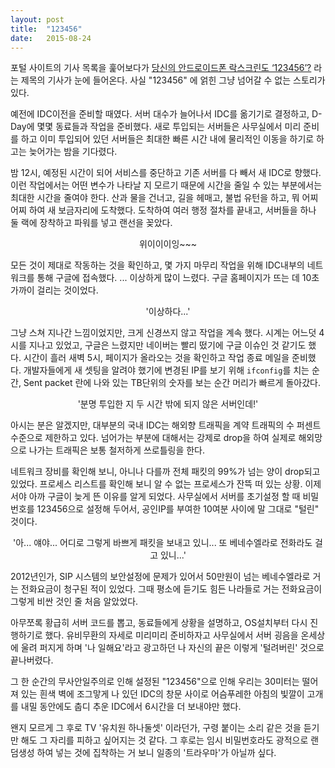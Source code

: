 ```yaml
---
layout: post
title:  "123456" 
date:   2015-08-24
---
```


<span class="dropcap">포</span>털 사이트의 기사 목록을 훑어보다가 [당신의 안드로이드폰 락스크린도 ‘123456’?](http://www.etnews.com/20150824000013) 라는 제목의 기사가 눈에 들어온다. 사실 "123456" 에 얽힌 그냥 넘어갈 수 없는 스토리가 있다.

예전에 IDC이전을 준비할 때였다. 서버 대수가 늘어나서 IDC를 옮기기로 결정하고, D-Day에 몇몇 동료들과 작업을 준비했다. 새로 투입되는 서버들은 사무실에서 미리 준비를 하고 이미 투입되어 있던 서버들은 최대한 빠른 시간 내에 물리적인 이동을 하기로 하고는 늦어가는 밤을 기다렸다.

밤 12시, 예정된 시간이 되어 서비스를 중단하고 기존 서버를 다 빼서 새 IDC로 향했다. 이런 작업에서는 어떤 변수가 나타날 지 모르기 때문에 시간을 줄일 수 있는 부분에서는 최대한 시간을 줄여야 한다. 산과 물을 건너고, 길을 헤매고, 불법 유턴을 하고, 뭐 어찌어찌 하여 새 보금자리에 도착했다. 도착하여 여러 행정 절차를 끝내고, 서버들을 하나 둘 랙에 장착하고 파워를 넣고 랜선을 꽂았다.

<center>위이이이잉~~~</center>

모든 것이 제대로 작동하는 것을 확인하고, 몇 가지 마무리 작업을 위해 IDC내부의 네트워크를 통해 구글에 접속했다. ... 이상하게 많이 느렸다. 구글 홈페이지가 뜨는 데 10초 가까이 걸리는 것이었다.

<center>'이상하다...'</center>

그냥 스쳐 지나간 느낌이었지만, 크게 신경쓰지 않고 작업을 계속 했다. 시계는 어느덧 4시를 지나고 있었고, 구글은 느렸지만 네이버는 빨리 떴기에 구글 이슈인 것 같기도 했다. 시간이 흘러 새벽 5시, 페이지가 올라오는 것을 확인하고 작업 종료 메일을 준비했다. 개발자들에게 새 셋팅을 알려야 했기에 변경된 IP를 보기 위해 `ifconfig`를 치는 순간, Sent packet 란에 나와 있는 TB단위의 숫자를 보는 순간 머리가 빠르게 돌아갔다.

<center>'분명 투입한 지 두 시간 밖에 되지 않은 서버인데!'</center>

아시는 분은 알겠지만, 대부분의 국내 IDC는 해외향 트래픽을 계약 트래픽의 수 퍼센트 수준으로 제한하고 있다. 넘어가는 부분에 대해서는 강제로 drop을 하여 실제로 해외망으로 나가는 트래픽은 보통 철저하게 쓰로틀링을 한다.

네트워크 장비를 확인해 보니, 아니나 다를까 전체 패킷의 99%가 넘는 양이 drop되고 있었다. 프로세스 리스트를 확인해 보니 알 수 없는 프로세스가 잔뜩 떠 있는 상황. 이제서야 아까 구글이 늦게 뜬 이유를 알게 되었다. 사무실에서 서버를 초기설정 할 때 비밀번호를 123456으로 설정해 두어서, 공인IP를 부여한 10여분 사이에 말 그대로 "털린" 것이다.

<center>'아... 얘야... 어디로 그렇게 바쁘게 패킷을 보내고 있니... 또 베네수엘라로 전화라도 걸고 있니...'</center>

2012년인가, SIP 시스템의 보안설정에 문제가 있어서 50만원이 넘는 베네수엘라로 거는 전화요금이 청구된 적이 있었다. 그때 평소에 듣기도 힘든 나라들로 거는 전화요금이 그렇게 비싼 것인 줄 처음 알았었다.

아무쪼록 황급히 서버 코드를 뽑고, 동료들에게 상황을 설명하고, OS설치부터 다시 진행하기로 했다. 유비무환의 자세로 미리미리 준비하자고 사무실에서 서버 굉음을 온세상에 울려 퍼지게 하며 '나 일해요'라고 광고하던 나 자신의 끝은 이렇게 '털려버린' 것으로 끝나버렸다.

그 한 순간의 무사안일주의로 인해 설정된 "123456"으로 인해 우리는 30미터는 떨어져 있는 흰색 벽에 조그맣게 나 있던 IDC의 창문 사이로 어슴푸레한 아침의 빛깔이 고개를 내밀 동안에도 춥디 추운 IDC에서 6시간을 더 보내야만 했다.

왠지 모르게 그 후로 TV '유치원 하나둘셋' 이라던가, 구령 붙이는 소리 같은 것을 듣기만 해도 그 자리를 피하고 싶어지는 것 같다. 그 후로는 임시 비밀번호라도 광적으로 랜덤생성 하여 넣는 것에 집착하는 거 보니 일종의 '트라우마'가 아닐까 싶다.
